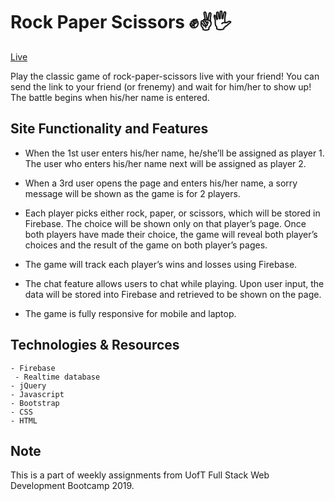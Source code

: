 # Rock Paper Scissors ✊✌️🖐️

[Live](https://yukanishijima.github.io/rps-multiplayer/)

Play the classic game of rock-paper-scissors live with your friend! You can send the link to your friend (or frenemy) and wait for him/her to show up! The battle begins when his/her name is entered. 

## Site Functionality and Features

- When the 1st user enters his/her name, he/she’ll be assigned as player 1. The user who enters his/her name next will be assigned as player 2. 

- When a 3rd user opens the page and enters his/her name, a sorry message will be shown as the game is for 2 players. 

- Each player picks either rock, paper, or scissors, which will be stored in Firebase. The choice will be shown only on that player’s page. Once both players have made their choice, the game will reveal both player’s choices and the result of the game on both player’s pages. 

- The game will track each player’s wins and losses using Firebase.

- The chat feature allows users to chat while playing. Upon user input, the data will be stored into Firebase and retrieved to be shown on the page. 

- The game is fully responsive for mobile and laptop. 

## Technologies & Resources
```
- Firebase 
 - Realtime database
- jQuery
- Javascript
- Bootstrap
- CSS
- HTML
```
## Note

This is a part of weekly assignments from UofT Full Stack Web Development Bootcamp 2019.
